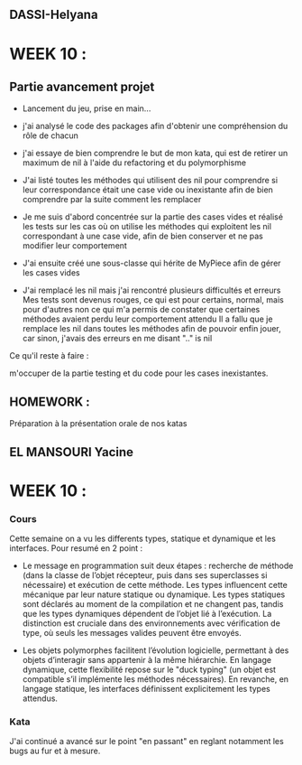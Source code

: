## DASSI-Helyana

# WEEK 10 :

## Partie avancement projet 

- Lancement du jeu, prise en main...

- j'ai analysé le code des packages afin d'obtenir une compréhension du rôle de chacun

- j'ai essaye de bien comprendre le but de mon kata, qui est de retirer un maximum de nil à l'aide du refactoring et du polymorphisme

- J'ai listé toutes les méthodes qui utilisent des nil pour comprendre si leur correspondance était une case vide ou inexistante afin de bien comprendre par la suite comment les remplacer

- Je me suis d'abord concentrée sur la partie des cases vides et réalisé les tests sur les cas où on utilise les méthodes 
qui exploitent les nil correspondant à une case vide, afin de bien conserver et ne pas modifier leur comportement

- J'ai ensuite créé une sous-classe qui hérite de MyPiece afin de gérer les cases vides

- J'ai remplacé les nil mais j'ai rencontré plusieurs difficultés et erreurs
Mes tests sont devenus rouges, ce qui est pour certains, normal, mais pour d'autres non ce qui m'a permis de constater que certaines méthodes avaient perdu leur comportement attendu
Il a fallu que je remplace les nil dans toutes les méthodes afin de pouvoir enfin jouer, car sinon, j'avais des erreurs en me disant ".." is nil


Ce qu'il reste à faire :

m'occuper de la partie testing et du code pour les cases inexistantes.



## HOMEWORK : 

Préparation à la présentation orale de nos katas 


## EL MANSOURI Yacine
# WEEK 10 :

### Cours 
Cette semaine on a vu les differents types, statique et dynamique et les interfaces.
Pour resumé en 2 point :  
- Le message en programmation suit deux étapes : recherche de méthode (dans la classe de l’objet récepteur, puis dans ses superclasses si nécessaire) et 
exécution de cette méthode. Les types influencent cette mécanique par leur nature statique 
ou dynamique. Les types statiques sont déclarés au moment de la compilation et ne changent pas, 
tandis que les types dynamiques dépendent de l’objet lié à l’exécution. La distinction est 
cruciale dans des environnements avec vérification de type, où seuls les messages valides 
peuvent être envoyés.

- Les objets polymorphes facilitent l’évolution logicielle, permettant à des objets d’interagir 
sans appartenir à la même hiérarchie. En langage dynamique, cette flexibilité repose sur le 
"duck typing" (un objet est compatible s’il implémente les méthodes nécessaires). 
En revanche, en langage statique, les interfaces définissent explicitement les types attendus. 

### Kata
J'ai continué a avancé sur le point "en passant" en reglant notamment les bugs au fur et à mesure.
